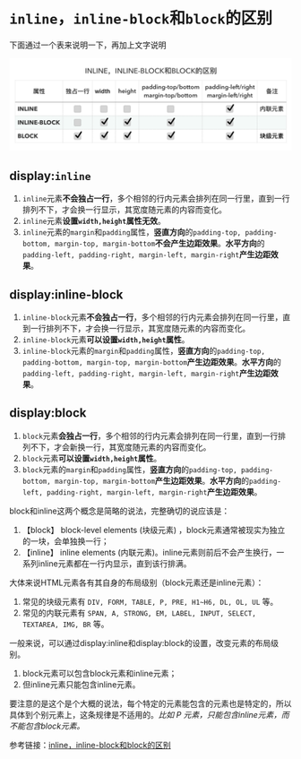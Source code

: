 # `inline`，`inline-block`和`block`的区别

下面通过一个表来说明一下，再加上文字说明

![](./images/inline，inline-block和block的区别.png)

## display:`inline`

1. `inline`元素**不会独占一行**，多个相邻的行内元素会排列在同一行里，直到一行排列不下，才会换一行显示，其宽度随元素的内容而变化。
2. `inline`元素**设置`width,height`属性无效**。
3. `inline`元素的`margin`和`padding`属性，**竖直方向**的`padding-top, padding-bottom, margin-top, margin-bottom`**不会产生边距效果**。**水平方向**的`padding-left, padding-right, margin-left, margin-right`**产生边距效果**。

## display:inline-block

1. `inline-block`元素**不会独占一行**，多个相邻的行内元素会排列在同一行里，直到一行排列不下，才会换一行显示，其宽度随元素的内容而变化。
2. `inline-block`元素**可以设置`width,height`属性**。
3. `inline-block`元素的`margin`和`padding`属性，**竖直方向**的`padding-top, padding-bottom, margin-top, margin-bottom`**产生边距效果**。**水平方向**的`padding-left, padding-right, margin-left, margin-right`**产生边距效果**。

## display:block

1. `block`元素**会独占一行**，多个相邻的行内元素会排列在同一行里，直到一行排列不下，才会新换一行，其宽度随元素的内容而变化。
2. `block`元素**可以设置`width,height`属性**。
3. `block`元素的`margin`和`padding`属性，**竖直方向**的`padding-top, padding-bottom, margin-top, margin-bottom`**产生边距效果**。**水平方向**的`padding-left, padding-right, margin-left, margin-right`**产生边距效果**。

block和inline这两个概念是简略的说法，完整确切的说应该是：

1. 【block】 block-level elements (块级元素) ，block元素通常被现实为独立的一块，会单独换一行；
2. 【inline】 inline elements (内联元素)。inline元素则前后不会产生换行，一系列inline元素都在一行内显示，直到该行排满。

大体来说HTML元素各有其自身的布局级别（block元素还是inline元素）：

1. 常见的块级元素有 `DIV, FORM, TABLE, P, PRE, H1~H6, DL, OL, UL` 等。
2. 常见的内联元素有 `SPAN, A, STRONG, EM, LABEL, INPUT, SELECT, TEXTAREA, IMG, BR` 等。

一般来说，可以通过display:inline和display:block的设置，改变元素的布局级别。

1. block元素可以包含block元素和inline元素；
2. 但inline元素只能包含inline元素。

要注意的是这个是个大概的说法，每个特定的元素能包含的元素也是特定的，所以具体到个别元素上，这条规律是不适用的。*比如 P 元素，只能包含inline元素，而不能包含block元素。*

参考链接：[inline，inline-block和block的区别](https://www.jianshu.com/p/f28bb73b383e)